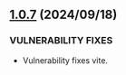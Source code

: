 ## [1.0.7](https://github.com/reiji1020/ccl-component-kit4svelte/compare/1.0.6...1.0.7) (2024/09/18)

### VULNERABILITY FIXES

- Vulnerability fixes vite.